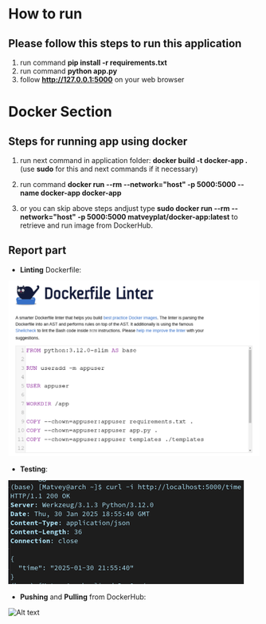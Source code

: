 # How to run

## Please follow this steps to run this application

1. run command **pip install -r requirements.txt**
2. run command **python app.py**
3. follow **<http://127.0.0.1:5000>** on your web browser

# Docker Section

## Steps for running app using docker

1. run next command in application folder:  **docker build -t docker-app .** (use **sudo** for this and next commands if it necessary)

2. run command **docker run --rm --network="host" -p 5000:5000 --name docker-app docker-app**

3. or you can skip above steps andjust type **sudo docker run --rm --network="host" -p 5000:5000 matveyplat/docker-app\:latest** to retrieve and run image from DockerHub.

## Report part

- **Linting** Dockerfile:

![Alt text](images/lint.png)

- **Testing**:

![Alt text](images/testing.png)

- **Pushing** and **Pulling** from DockerHub:

![Alt text](image/pushingAndPulling.png)
